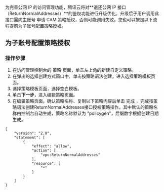 ﻿为完善公网 IP 的访问管理功能，腾讯云将对**退还公网 IP 接口（ReturnNormalAddresses）**的鉴权功能进行升级优化，升级后子用户调用此接口需向主账号 申请 CAM 策略授权，否则可能调用失败。您也可以按照以下流程提前为子账号配置策略授权。

## 为子账号配置策略授权
### 操作步骤
1. 在访问管理控制台的 策略 页面，单击左上角的新建自定义策略。
2. 在弹出的选择创建方式窗口中，单击按策略语法创建，进入选择策略模板页面。
3. 选择策略模板页面，选择空白模板。
4. 单击**下一步**，进入编辑策略页面。
5. 在编辑策略页面，确认策略名称、复制以下策略内容后单击 完成 ，完成按策略语法创建ReturnNormalAddresses接口授权策略操作。其中默认的策略名称由控制台自动生成，策略名称默认为 "policygen"，后缀数字根据创建日期生成。
```
{
    "version": "2.0",
    "statement": [
        {
            "effect": "allow",
            "action": [
                "vpc:ReturnNormalAddresses"
            ],
            "resource": [
                "*"
            ]
        }
    ]
}
```
